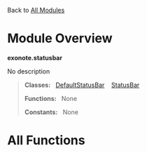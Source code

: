 Back to [All Modules](https://github.com/pyrustic/blob/master/docs/modules/README.md#readme)

# Module Overview

**exonote.statusbar**
 
No description

> **Classes:** &nbsp; [DefaultStatusBar](https://github.com/pyrustic/blob/master/docs/modules/content/exonote.statusbar/content/classes/DefaultStatusBar.md#class-defaultstatusbar) &nbsp;&nbsp; [StatusBar](https://github.com/pyrustic/blob/master/docs/modules/content/exonote.statusbar/content/classes/StatusBar.md#class-statusbar)
>
> **Functions:** &nbsp; None
>
> **Constants:** &nbsp; None

# All Functions



